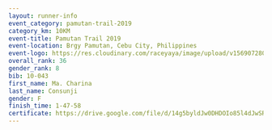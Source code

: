 ```yaml
---
layout: runner-info 
event_category: pamutan-trail-2019 
category_km: 10KM 
event-title: Pamutan Trail 2019 
event-location: Brgy Pamutan, Cebu City, Philippines 
event-logo: https://res.cloudinary.com/raceyaya/image/upload/v1569072806/logo/pamutan-trail_d8abrj.jpg 
overall_rank: 36
gender_rank: 8
bib: 10-043
first_name: Ma. Charina
last_name: Consunji
gender: F
finish_time: 1-47-58
certificate: https://drive.google.com/file/d/14g5byldJw0DHDOIo85l4dJwSRuHnxjMS/view?usp=sharing
---
```

